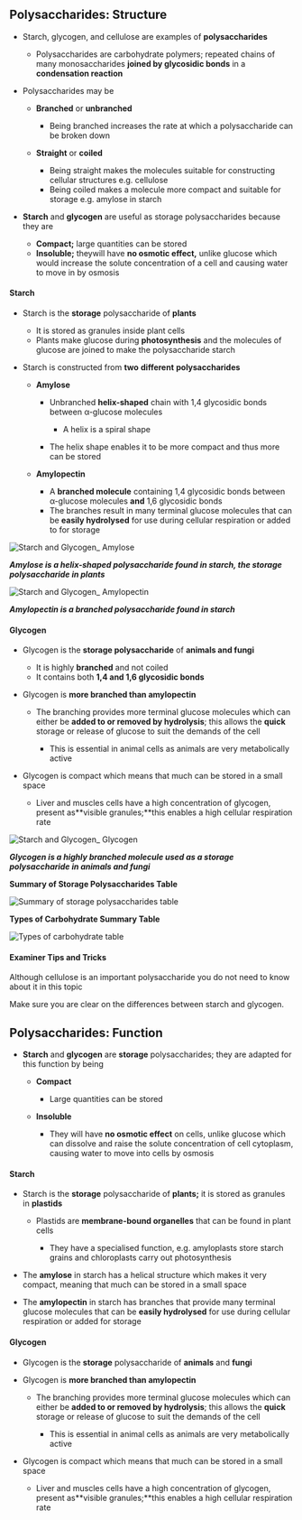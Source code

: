## Polysaccharides: Structure

* Starch, glycogen, and cellulose are examples of **polysaccharides**

  + Polysaccharides are carbohydrate polymers; repeated chains of many monosaccharides **joined by glycosidic bonds** in a **condensation reaction**
* Polysaccharides may be

  + **Branched** or **unbranched**

    - Being branched increases the rate at which a polysaccharide can be broken down
  + **Straight** or **coiled**

    - Being straight makes the molecules suitable for constructing cellular structures e.g. cellulose
    - Being coiled makes a molecule more compact and suitable for storage e.g. amylose in starch

* **Starch** and **glycogen** are useful as storage polysaccharides because they are

  + **Compact;** large quantities can be stored
  + **Insoluble;** theywill have **no osmotic effect,** unlike glucose which would increase the solute concentration of a cell and causing water to move in by osmosis

#### Starch

* Starch is the **storage** polysaccharide of **plants**

  + It is stored as granules inside plant cells
  + Plants make glucose during **photosynthesis** and the molecules of glucose are joined to make the polysaccharide starch
* Starch is constructed from **two** **different** **polysaccharides**

  + **Amylose**

    - Unbranched **helix-shaped** chain with 1,4 glycosidic bonds between α-glucose molecules

      * A helix is a spiral shape
    - The helix shape enables it to be more compact and thus more can be stored
  + **Amylopectin**

    - A **branched molecule** containing 1,4 glycosidic bonds between α-glucose molecules **and** 1,6 glycosidic bonds
    - The branches result in many terminal glucose molecules that can be **easily hydrolysed** for use during cellular respiration or added to for storage

![Starch and Glycogen_ Amylose](Starch-and-Glycogen_-Amylose.png)

***Amylose is a helix-shaped polysaccharide found in starch, the storage polysaccharide in plants***

![Starch and Glycogen_ Amylopectin](Starch-and-Glycogen_-Amylopectin.png)

***Amylopectin is a branched polysaccharide found in starch***

#### Glycogen

* Glycogen is the **storage polysaccharide** of **animals and fungi**

  + It is highly **branched** and not coiled
  + It contains both **1,4 and 1,6 glycosidic bonds**
* Glycogen is **more branched than amylopectin**

  + The branching provides more terminal glucose molecules which can either be **added to or removed by hydrolysis**; this allows the **quick** storage or release of glucose to suit the demands of the cell

    - This is essential in animal cells as animals are very metabolically active
* Glycogen is compact which means that much can be stored in a small space

  + Liver and muscles cells have a high concentration of glycogen, present as**visible granules;**this enables a high cellular respiration rate

![Starch and Glycogen_ Glycogen](Starch-and-Glycogen_-Glycogen.png)

***Glycogen is a highly branched molecule used as a storage polysaccharide in animals and fungi***

**Summary of Storage Polysaccharides Table**

![Summary of storage polysaccharides table](Summary-of-storage-polysaccharides-table.png)

**Types of Carbohydrate Summary Table**

![Types of carbohydrate table](Types-of-carbohydrate-table.png)

#### Examiner Tips and Tricks

Although cellulose is an important polysaccharide you do not need to know about it in this topic

Make sure you are clear on the differences between starch and glycogen.

## Polysaccharides: Function

* **Starch** and **glycogen** are **storage** polysaccharides; they are adapted for this function by being

  + **Compact**

    - Large quantities can be stored
  + **Insoluble**

    - They will have **no osmotic effect** on cells, unlike glucose which can dissolve and raise the solute concentration of cell cytoplasm, causing water to move into cells by osmosis

#### Starch

* Starch is the **storage** polysaccharide of **plants;** it is stored as granules in **plastids**

  + Plastids are **membrane-bound organelles** that can be found in plant cells

    - They have a specialised function, e.g. amyloplasts store starch grains and chloroplasts carry out photosynthesis
* The **amylose** in starch has a helical structure which makes it very compact, meaning that much can be stored in a small space
* The **amylopectin** in starch has branches that provide many terminal glucose molecules that can be **easily hydrolysed** for use during cellular respiration or added for storage

#### Glycogen

* Glycogen is the **storage** polysaccharide of **animals** and **fungi**
* Glycogen is **more branched than amylopectin**

  + The branching provides more terminal glucose molecules which can either be **added to or removed by hydrolysis**; this allows the **quick** storage or release of glucose to suit the demands of the cell

    - This is essential in animal cells as animals are very metabolically active
* Glycogen is compact which means that much can be stored in a small space

  + Liver and muscles cells have a high concentration of glycogen, present as**visible granules;**this enables a high cellular respiration rate